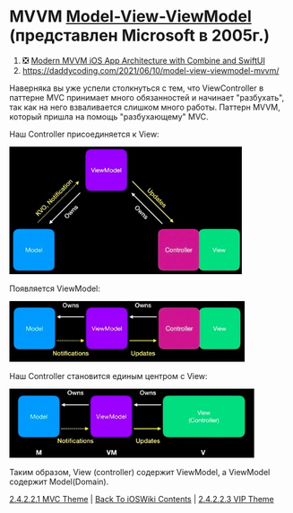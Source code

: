 # MVVM [Model-View-ViewModel](https://www.toptal.com/ios/swift-tutorial-introduction-to-mvvm#:~:text=MVVM%20To%20the%20Rescue) (представлен Microsoft в 2005г.)

1. :negative_squared_cross_mark: [Modern MVVM iOS App Architecture with Combine and SwiftUI](https://www.vadimbulavin.com/modern-mvvm-ios-app-architecture-with-combine-and-swiftui/)
2. https://daddycoding.com/2021/06/10/model-view-viewmodel-mvvm/

Наверняка вы уже успели столкнуться с тем, что ViewController в паттерне MVC принимает много обязанностей и начинает "разбухать", так как на него взваливается слишком много работы. Паттерн MVVM, который пришла на помощь "разбухающему" MVC.

Наш Controller присоединяется к View:

![alt text](https://github.com/eldaroid/pictures/blob/master/Swift/MVVM.jpg?raw=true)

Появляется ViewModel:

![alt text](https://github.com/eldaroid/pictures/blob/master/Swift/MVVM2.jpg?raw=true)

Наш Controller становится единым центром с View:

![alt text](https://github.com/eldaroid/pictures/blob/master/Swift/MVVM3.jpg?raw=true)

Таким образом, View (controller) содержит ViewModel, а ViewModel содержит Model(Domain).

[2.4.2.2.1 MVC Theme](./2.4.2.2.1%20MVC.md) | [Back To iOSWiki Contents](https://github.com/eldaroid/iOSWiki) | [2.4.2.2.3 VIP Theme](./2.4.2.2.3%20VIP.md)

